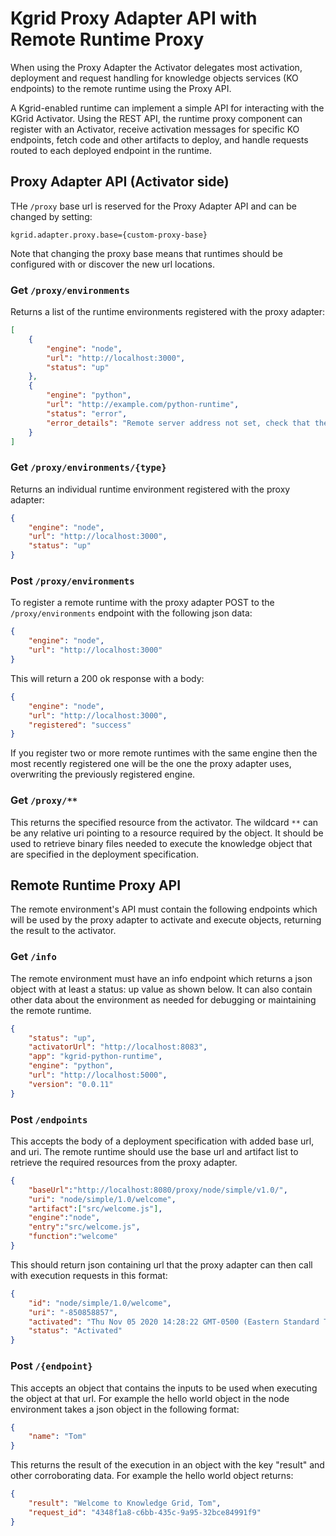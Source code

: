 # Kgrid Proxy Adapter API with Remote Runtime Proxy 


When using the Proxy Adapter the Activator delegates most activation, deployment and request handling for knowledge objects services (KO endpoints) to the remote runtime using the Proxy API.

A Kgrid-enabled runtime can implement a simple API for interacting with the KGrid Activator. Using the REST API, the runtime proxy component can register with an Activator, receive activation messages for specific KO endpoints, fetch code and other artifacts to deploy, and handle requests routed to each deployed endpoint in the runtime.

## Proxy Adapter API (Activator side)

THe `/proxy` base url is reserved for the Proxy Adapter API and can be changed by setting:
```
kgrid.adapter.proxy.base={custom-proxy-base}
```
Note that changing the proxy base means that runtimes should be configured with or discover the new url locations.

### Get `/proxy/environments`
Returns a list of the runtime environments registered with the proxy adapter:
```json
[
    {
        "engine": "node",
        "url": "http://localhost:3000",
        "status": "up"
    },
    {
        "engine": "python",
        "url": "http://example.com/python-runtime",
        "status": "error",
        "error_details": "Remote server address not set, check that the remote environment for node has been set up."
    }
]
```

### Get `/proxy/environments/{type}`
Returns an individual runtime environment registered with the proxy adapter:
```json
{
    "engine": "node",
    "url": "http://localhost:3000",
    "status": "up"
}
```

### Post `/proxy/environments`
To register a remote runtime with the proxy adapter POST to the `/proxy/environments` endpoint with the following json data:
```json
{
    "engine": "node",
    "url": "http://localhost:3000"
}
```
This will return a 200 ok response with a body:
```json
{
    "engine": "node",
    "url": "http://localhost:3000",
    "registered": "success"
}
```

If you register two or more remote runtimes with the same engine then the most recently registered one will be the one the proxy adapter uses, overwriting the previously registered engine.


### Get `/proxy/**`

This returns the specified resource from the activator. The wildcard `**` can be any relative uri pointing to a resource required by the object.
 It should be used to retrieve binary files needed to execute the knowledge object that are specified in the deployment specification.

## Remote Runtime Proxy API

The remote environment's API must contain the following endpoints which will be used by the proxy adapter to activate and execute objects, returning the result to the activator.

### Get `/info`

The remote environment must have an info endpoint which returns a json object with at least a status: up value as shown below. It can also contain other data about the environment as needed for debugging or maintaining the remote runtime.
```json
{
    "status": "up",
    "activatorUrl": "http://localhost:8083",
    "app": "kgrid-python-runtime",
    "engine": "python",
    "url": "http://localhost:5000",
    "version": "0.0.11"
}
```

### Post `/endpoints`
This accepts the body of a deployment specification with added base url, and uri.
The remote runtime should use the base url and artifact list to retrieve the required resources from the proxy adapter.
```json
{
    "baseUrl":"http://localhost:8080/proxy/node/simple/v1.0/",
    "uri": "node/simple/1.0/welcome",
    "artifact":["src/welcome.js"],
    "engine":"node",
    "entry":"src/welcome.js",
    "function":"welcome"
}
```
This should return json containing url that the proxy adapter can then call with execution requests in this format:
```json
{
    "id": "node/simple/1.0/welcome",
    "uri": "-850858857",
    "activated": "Thu Nov 05 2020 14:28:22 GMT-0500 (Eastern Standard Time)",
    "status": "Activated"
}
```

### Post `/{endpoint}`
This accepts an object that contains the inputs to be used when executing the object at that url. For example the hello world
object in the node environment takes a json object in the following format:
```json
{
    "name": "Tom"
}
```

This returns the result of the execution in an object with the key "result" and other corroborating data.
For example the hello world object returns:
```json
{
    "result": "Welcome to Knowledge Grid, Tom",
    "request_id": "4348f1a8-c6bb-435c-9a95-32bce84991f9"
}
``` 
